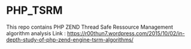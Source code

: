 # PHP_TSRM
This repo contains PHP ZEND Thread Safe Ressource Management algorithm analysis
Link : https://r00thun7.wordpress.com/2015/10/02/in-depth-study-of-php-zend-engine-tsrm-algorithms/
